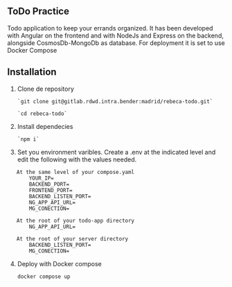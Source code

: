 ## ToDo Practice
Todo application to keep your errands organized. It has been developed with Angular on the frontend and with NodeJs and Express on the backend, alongside CosmosDb-MongoDb as database. For deployment it is set to use Docker Compose

## Installation
 1. Clone de repository 


        `git clone git@gitlab.rdwd.intra.bender:madrid/rebeca-todo.git`

        `cd rebeca-todo`
 2. Install dependecies


        `npm i`  
 3. Set you environment varibles. Create a .env at the indicated level and edit the following with the values needed.
 ~~~
    At the same level of your compose.yaml 
        YOUR_IP=
        BACKEND_PORT=
        FRONTEND_PORT=
        BACKEND_LISTEN_PORT=
        NG_APP_API_URL=
        MG_CONECTION=
 ~~~

 ~~~
    At the root of your todo-app directory 
        NG_APP_API_URL=
 ~~~

 ~~~
    At the root of your server directory 
        BACKEND_LISTEN_PORT=
        MG_CONECTION=
 ~~~


 4. Deploy with Docker compose


    `docker compose up`


    

    